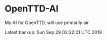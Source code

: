 # OpenTTD-AI
My AI for OpenTTD, will use primarily air

Latest backup: Sun Sep 29 02:22:01 UTC 2019
